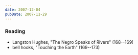 ```yaml
---
date: 2007-12-04
pubDate: 2007-11-29
---
```


### Reading

* Langston Hughes, "The Negro Speaks of Rivers" (168--169)
* bell hooks, "Touching the Earth" (169--173)
